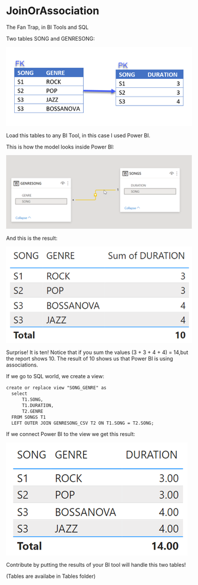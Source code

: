 # JoinOrAssociation
The Fan Trap, in BI Tools and SQL 

Two tables SONG and GENRESONG:

![Tables](/Images/Tables.png)

Load this tables to any BI Tool, in this case I used Power BI.

This is how the model looks inside Power BI:

![Model](/Images/Relation.png)

And this is the result:

![Model](/Images/ResultAssociation.png)

Surprise! It is ten! Notice that if you sum the values (3 + 3 + 4 + 4) = 14,but the report shows 10.  The result of 10 shows us that Power BI is using associations.

If we go to SQL world, we create a view:

```
create or replace view "SONG_GENRE" as
  select 
      T1.SONG,
      T1.DURATION,
      T2.GENRE
  FROM SONGS T1 
  LEFT OUTER JOIN GENRESONG_CSV T2 ON T1.SONG = T2.SONG;
```

If we connect Power BI to the view we get this result:

![Model](/Images/ResultJoin.png)

Contribute by putting the results of your BI tool will handle this two tables!

(Tables are availabe in Tables folder)

